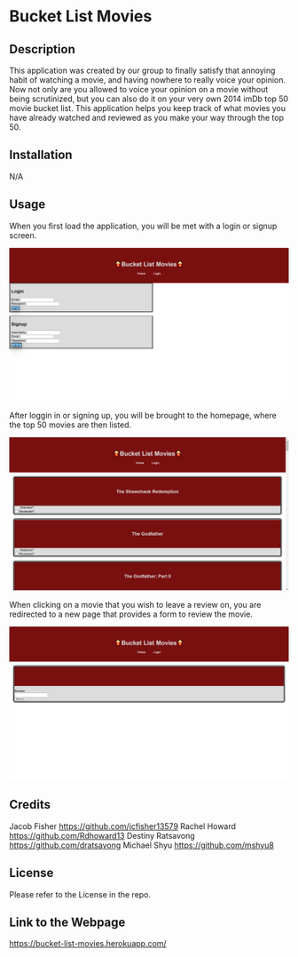 # Bucket List Movies


## Description

This application was created by our group to finally satisfy that annoying habit of watching a movie, and having nowhere to really voice your opinion. Now not only are you allowed to voice your opinion on a movie without being scrutinized, but you can also do it on your very own 2014 imDb top 50 movie bucket list. This application helps you keep track of what movies you have already watched and reviewed as you make your way through the top 50.

## Installation 

N/A

## Usage 

When you first load the application, you will be met with a login or signup screen.


<img src="./assets/images/Screenshot%202022-12-14%20102418.png">


After loggin in or signing up, you will be brought to the homepage, where the top 50 movies are then listed. 


<img src="./assets/images/Screenshot%202022-12-14%20102528.png">
 

When clicking on a movie that you wish to leave a review on, you are redirected to a new page that provides a form to review the movie. 


<img src="./assets/images/Screenshot%202022-12-14%20102556.png">


## Credits 

Jacob Fisher https://github.com/jcfisher13579
Rachel Howard https://github.com/Rdhoward13
Destiny Ratsavong https://github.com/dratsavong
Michael Shyu https://github.com/mshyu8

## License

Please refer to the License in the repo.

## Link to the Webpage 

https://bucket-list-movies.herokuapp.com/


